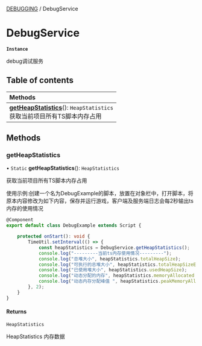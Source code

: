 [DEBUGGING](../groups/Core.DEBUGGING.md) / DebugService

# DebugService <Badge type="tip" text="Class" /> <Score text="DebugService" />

**`Instance`**

debug调试服务

## Table of contents

| Methods |
| :-----|
| **[getHeapStatistics](mw.DebugService.md#getheapstatistics)**(): `HeapStatistics` <br> 获取当前项目所有TS脚本内存占用|

## Methods

### getHeapStatistics <Score text="getHeapStatistics" /> 

• `Static` **getHeapStatistics**(): `HeapStatistics` 

获取当前项目所有TS脚本内存占用


使用示例:创建一个名为DebugExample的脚本，放置在对象栏中，打开脚本，将原本内容修改为如下内容，保存并运行游戏，客户端及服务端日志会每2秒输出ts内存的使用情况
```ts
@Component
export default class DebugExample extends Script {

    protected onStart(): void {
        TimeUtil.setInterval(() => {
            const heapStatistics = DebugService.getHeapStatistics();
            console.log("---------当前ts内存使用情况---------");
            console.log("总堆大小", heapStatistics.totalHeapSize);
            console.log("可执行的总堆大小", heapStatistics.totalHeapSizeExecutable);
            console.log("已使用堆大小", heapStatistics.usedHeapSize);
            console.log("动态分配的内存", heapStatistics.memoryAllocated ? heapStatistics.memoryAllocated : 0);
            console.log("动态内存分配峰值 ", heapStatistics.peakMemoryAllocated ? heapStatistics.peakMemoryAllocated : 0);
        }, 2);
    }
}
```

#### Returns

`HeapStatistics`

HeapStatistics 内存数据
